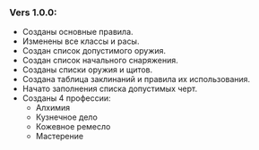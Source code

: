 ### Vers 1.0.0:
- Созданы основные правила.
- Изменены все классы и расы.
- Создан список допустимого оружия.
- Создан список начального снаряжения.
- Созданы списки оружия и щитов.
- Создана таблица заклинаний и правила их использования.
- Начато заполнения списка допустимых черт.
- Созданы 4 профессии:
  - Алхимия
  - Кузнечное дело
  - Кожевное ремесло
  - Мастерение